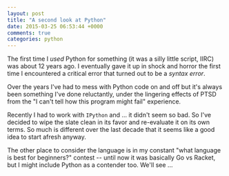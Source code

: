 ```yaml
---
layout: post
title: "A second look at Python"
date: 2015-03-25 06:53:44 +0000
comments: true
categories: python
---
```


The first time I _used_ Python for something (it was a silly little script, IIRC) was about 12 years ago. I eventually gave it up in shock and horror the first time I encountered a critical error that turned out to be a _syntax error_.

Over the years I've had to mess with Python code on and off but it's always been something I've done reluctantly, under the lingering effects of PTSD from the "I can't tell how this program might fail" experience.

Recently I had to work with `IPython` and ... it didn't seem so bad. So I've decided to wipe the slate clean in its favor and re-evaluate it on its own terms. So much is different over the last decade that it seems like a good idea to start afresh anyway.

The other place to consider the language is in my constant "what language is best for beginners?" contest -- until now it was basically Go vs Racket, but I might include Python as a contender too. We'll see ...
